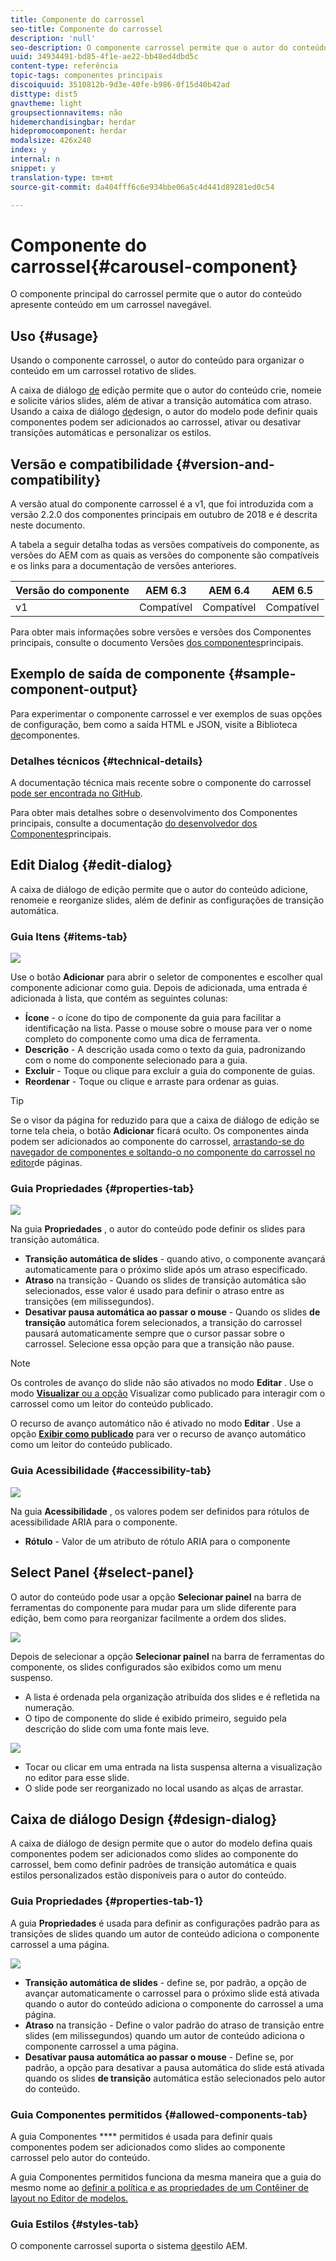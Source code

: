 ```yaml
---
title: Componente do carrossel
seo-title: Componente do carrossel
description: 'null'
seo-description: O componente carrossel permite que o autor do conteúdo apresente conteúdo em um carrossel rotativo.
uuid: 34934491-bd85-4f1e-ae22-bb48ed4dbd5c
content-type: referência
topic-tags: componentes principais
discoiquuid: 3510812b-9d3e-40fe-b986-0f15d40b42ad
disttype: dist5
gnavtheme: light
groupsectionnavitems: não
hidemerchandisingbar: herdar
hidepromocomponent: herdar
modalsize: 426x240
index: y
internal: n
snippet: y
translation-type: tm+mt
source-git-commit: da404fff6c6e934bbe06a5c4d441d89281ed0c54

---
```



# Componente do carrossel{#carousel-component}

O componente principal do carrossel permite que o autor do conteúdo apresente conteúdo em um carrossel navegável.

## Uso {#usage}

Usando o componente carrossel, o autor do conteúdo para organizar o conteúdo em um carrossel rotativo de slides.

A caixa de diálogo [de](#edit-dialog) edição permite que o autor do conteúdo crie, nomeie e solicite vários slides, além de ativar a transição automática com atraso. Usando a caixa de diálogo [de](#design-dialog)design, o autor do modelo pode definir quais componentes podem ser adicionados ao carrossel, ativar ou desativar transições automáticas e personalizar os estilos.

## Versão e compatibilidade {#version-and-compatibility}

A versão atual do componente carrossel é a v1, que foi introduzida com a versão 2.2.0 dos componentes principais em outubro de 2018 e é descrita neste documento.

A tabela a seguir detalha todas as versões compatíveis do componente, as versões do AEM com as quais as versões do componente são compatíveis e os links para a documentação de versões anteriores.

| Versão do componente | AEM 6.3 | AEM 6.4 | AEM 6.5 |
|--- |--- |--- |--- |
| v1 | Compatível | Compatível | Compatível |

Para obter mais informações sobre versões e versões dos Componentes principais, consulte o documento Versões [dos componentes](versions.md)principais.

## Exemplo de saída de componente {#sample-component-output}

Para experimentar o componente carrossel e ver exemplos de suas opções de configuração, bem como a saída HTML e JSON, visite a Biblioteca [de](http://opensource.adobe.com/aem-core-wcm-components/library/carousel.html)componentes.

### Detalhes técnicos {#technical-details}

A documentação técnica mais recente sobre o componente do carrossel [pode ser encontrada no GitHub](https://github.com/adobe/aem-core-wcm-components/blob/master/content/src/content/jcr_root/apps/core/wcm/components/carousel/v1/carousel).

Para obter mais detalhes sobre o desenvolvimento dos Componentes principais, consulte a documentação [do desenvolvedor dos Componentes](developing.md)principais.

## Edit Dialog {#edit-dialog}

A caixa de diálogo de edição permite que o autor do conteúdo adicione, renomeie e reorganize slides, além de definir as configurações de transição automática.

### Guia Itens {#items-tab}

![](assets/screen-shot-2019-08-29-12.01.39.png)

Use o botão **Adicionar** para abrir o seletor de componentes e escolher qual componente adicionar como guia. Depois de adicionada, uma entrada é adicionada à lista, que contém as seguintes colunas:

* **Ícone** - o ícone do tipo de componente da guia para facilitar a identificação na lista. Passe o mouse sobre o mouse para ver o nome completo do componente como uma dica de ferramenta.
* **Descrição** - A descrição usada como o texto da guia, padronizando com o nome do componente selecionado para a guia.
* **Excluir** - Toque ou clique para excluir a guia do componente de guias.
* **Reordenar** - Toque ou clique e arraste para ordenar as guias.

>[!TIP]
>
>Se o visor da página for reduzido para que a caixa de diálogo de edição se torne tela cheia, o botão **Adicionar** ficará oculto. Os componentes ainda podem ser adicionados ao componente do carrossel, [arrastando-se do navegador de componentes e soltando-o no componente do carrossel no editor](https://helpx.adobe.com/experience-manager/6-5/sites/authoring/using/editing-content.html#InsertingaComponent)de páginas.

### Guia Propriedades {#properties-tab}

![](assets/screen-shot-2019-08-29-12.01.57.png)

Na guia **Propriedades** , o autor do conteúdo pode definir os slides para transição automática.

* **Transição automática de slides** - quando ativo, o componente avançará automaticamente para o próximo slide após um atraso especificado.
* **Atraso** na transição - Quando os slides de transição automática são selecionados, esse valor é usado para definir o atraso entre as transições (em milissegundos).
* **Desativar pausa automática ao passar o mouse** - Quando os slides **de transição** automática forem selecionados, a transição do carrossel pausará automaticamente sempre que o cursor passar sobre o carrossel. Selecione essa opção para que a transição não pause.

>[!NOTE]
>
>Os controles de avanço do slide não são ativados no modo **Editar** . Use o modo [**Visualizar** ou a opção](https://helpx.adobe.com/experience-manager/6-5/sites/authoring/using/editing-content.html) Visualizar como publicado **[](https://helpx.adobe.com/experience-manager/6-5/sites/authoring/using/editing-content.html)** para interagir com o carrossel como um leitor do conteúdo publicado.
>
>O recurso de avanço automático não é ativado no modo **Editar** . Use a opção **[Exibir como publicado](https://helpx.adobe.com/experience-manager/6-5/sites/authoring/using/editing-content.html)** para ver o recurso de avanço automático como um leitor do conteúdo publicado.

### Guia Acessibilidade {#accessibility-tab}

![](assets/screen-shot-2019-08-29-12.02.22.png)

Na guia **Acessibilidade** , os valores podem ser definidos para rótulos de acessibilidade [](https://www.w3.org/WAI/standards-guidelines/aria/) ARIA para o componente.

* **Rótulo** - Valor de um atributo de rótulo ARIA para o componente

## Select Panel {#select-panel}

O autor do conteúdo pode usar a opção **Selecionar painel** na barra de ferramentas do componente para mudar para um slide diferente para edição, bem como para reorganizar facilmente a ordem dos slides.

![](assets/screenshot_2018-10-11at165417.png)

Depois de selecionar a opção **Selecionar painel** na barra de ferramentas do componente, os slides configurados são exibidos como um menu suspenso.

* A lista é ordenada pela organização atribuída dos slides e é refletida na numeração.
* O tipo de componente do slide é exibido primeiro, seguido pela descrição do slide com uma fonte mais leve.

![](assets/opera_snapshot_2018-11-28141537localhost.png)

* Tocar ou clicar em uma entrada na lista suspensa alterna a visualização no editor para esse slide.
* O slide pode ser reorganizado no local usando as alças de arrastar.

## Caixa de diálogo Design {#design-dialog}

A caixa de diálogo de design permite que o autor do modelo defina quais componentes podem ser adicionados como slides ao componente do carrossel, bem como definir padrões de transição automática e quais estilos personalizados estão disponíveis para o autor do conteúdo.

### Guia Propriedades {#properties-tab-1}

A guia **Propriedades** é usada para definir as configurações padrão para as transições de slides quando um autor de conteúdo adiciona o componente carrossel a uma página.

![](assets/screenshot_2018-11-28at141824.png)

* **Transição automática de slides** - define se, por padrão, a opção de avançar automaticamente o carrossel para o próximo slide está ativada quando o autor do conteúdo adiciona o componente do carrossel a uma página.
* **Atraso** na transição - Define o valor padrão do atraso de transição entre slides (em milissegundos) quando um autor de conteúdo adiciona o componente carrossel a uma página.
* **Desativar pausa automática ao passar o mouse** - Define se, por padrão, a opção para desativar a pausa automática do slide está ativada quando os slides **de transição** automática estão selecionados pelo autor do conteúdo.

### Guia Componentes permitidos {#allowed-components-tab}

A guia Componentes **** permitidos é usada para definir quais componentes podem ser adicionados como slides ao componente carrossel pelo autor do conteúdo.

A guia Componentes permitidos funciona da mesma maneira que a guia do mesmo nome ao [definir a política e as propriedades de um Contêiner de layout no Editor de modelos.](https://helpx.adobe.com/experience-manager/6-5/sites/authoring/using/templates.html)

### Guia Estilos {#styles-tab}

O componente carrossel suporta o sistema [de](authoring.md#component-styling)estilo AEM.
